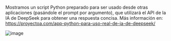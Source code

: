Mostramos un script Python preparado para ser usado desde otras aplicaciones (pasándole el prompt por argumento), que utilizará el API de la IA de DeepSeek para obtener una respuesta concisa. Más información en: https://proyectoa.com/app-python-para-uso-real-de-ia-de-deepseek/

![image](https://github.com/user-attachments/assets/568d446c-404f-4b6f-b2cf-934b88331a83)
